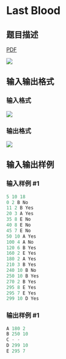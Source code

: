 # Last Blood

## 题目描述

[problemUrl]: https://uva.onlinejudge.org/index.php?option=com_onlinejudge&Itemid=8&category=602&page=show_problem&problem=4405

[PDF](https://uva.onlinejudge.org/external/126/p12667.pdf)

![](https://cdn.luogu.com.cn/upload/vjudge_pic/UVA12667/0a2a776223efa89858fc2da56896abbe422ef905.png)

## 输入输出格式

### 输入格式

![](https://cdn.luogu.com.cn/upload/vjudge_pic/UVA12667/eb50db7c6a2b189ec2332d40e5db073b1f5071e8.png)

### 输出格式

![](https://cdn.luogu.com.cn/upload/vjudge_pic/UVA12667/8f0895f8a151076d275cac14bb1511a967a92de2.png)

## 输入输出样例

### 输入样例 #1

```cpp
5 10 18
0 2 B No
11 2 B Yes
20 3 A Yes
35 8 E No
40 8 E No
45 7 E No
50 10 A Yes
100 4 A No
120 6 B Yes
160 2 E Yes
180 2 A Yes
210 3 B Yes
240 10 B No
250 10 B Yes
270 2 B Yes
295 8 E Yes
295 7 E Yes
299 10 D Yes
```


### 输出样例 #1

```cpp
A 180 2
B 250 10
C - -
D 299 10
E 295 7
```


